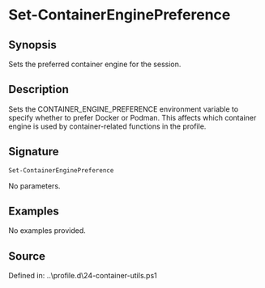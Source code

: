 # Set-ContainerEnginePreference

## Synopsis

Sets the preferred container engine for the session.

## Description

Sets the CONTAINER_ENGINE_PREFERENCE environment variable to specify whether to prefer Docker or Podman.
    This affects which container engine is used by container-related functions in the profile.

## Signature

```powershell
Set-ContainerEnginePreference
```

No parameters.

## Examples

No examples provided.

## Source

Defined in: ..\profile.d\24-container-utils.ps1

